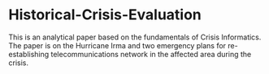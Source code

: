 # Historical-Crisis-Evaluation
This is an analytical paper based on the fundamentals of Crisis Informatics. The paper is on the Hurricane Irma and two emergency plans for 
re-establishing telecommunications network in the affected area during the crisis.

